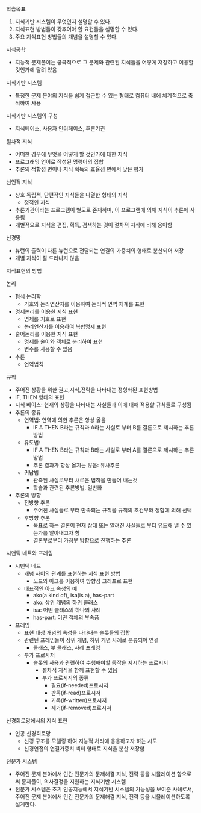 
학습목표

1. 지식기반 시스템이 무엇인지 설명할 수 있다.
2. 지식표현 방법들이 갖추어야 할 요건들을 설명할 수 있다.
3. 주요 지식표현 방법들의 개념을 설명할 수 있다.

지식공학

- 지능적 문제풀이는 궁극적으로 그 문제와 관련된 지식들을 어떻게 저장하고 이용할 것인가에 달려 있음

지식기반 시스템

- 특정한 문제 분야의 지식을 쉽게 접근할 수 있는 형태로 컴퓨터 내에 체계적으로 축적하여 사용

지식기반 시스템의 구성

- 지식베이스, 사용자 인터페이스, 추론기관

절차적 지식

- 어떠한 경우에 무엇을 어떻게 할 것인가에 대한 지식
- 프로그래밍 언어로 작성된 명령어의 집합
- 추론의 적합성 면이나 지식 획득의 효율성 면에서 낮은 평가

선언적 지식

- 상호 독립적, 단편적인 지식들을 나열한 형태의 지식
	- 정적인 지식
- 추론기관이라는 프로그램이 별도로 존재하며, 이 프로그램에 의해 지식이 추론에 사용됨
- 개별적으로 지식을 편집, 획득, 검색하는 것이 절차적 지식에 비해 용이함

신경망

- 뉴런의 출력이 다른 뉴런으로 전달되는 연결의 가중치의 형태로 분산되어 저장
- 개별 지식이 잘 드러나지 않음

지식표현의 방법


논리

- 형식 논리학
	- 기호와 논리연산자를 이용하여 논리적 연역 체계를 표현
- 명제논리를 이용한 지식 표현
	- 명제를 기호로 표현
	- 논리연산자를 이용하여 복합명제 표현
- 술어논리를 이용한 지식 표현
	- 명제를 술어와 객체로 분리하여 표현
	- 변수를 사용할 수 있음
- 추론
	- 연역법칙

규칙

- 주어진 상황을 위한 권고,지식,전략을 나타내는 정형화된 표현방법
- IF, THEN 형태의 표현
- 지식 베이스: 현재의 상황을 나타내는 사실들과 이에 대해 적용할 규칙들로 구성됨
- 추론의 종류
	- 연역법: 연역에 의한 추론은 항상 옳음
		- IF A THEN B라는 규칙과 A라는 사실로 부터 B를 결론으로 제시하는 추론 방법
	- 유도법:
		- IF A THEN B라는 규칙과 B라는 사실로 부터 A를 결론으로 제시하는 추론 방법
		- 추론 결과가 항상 옳지는 않음: 유사추론
	- 귀납법
		- 관측된 사실로부터 새로운 법칙을 만들어 내는것
		- 학습과 관련된 추론방법, 일반화
- 추론의 방향
	- 전방향 추론
		- 주어진 사실들로 부터 만족되는 규칙을 규칙의 조건부와 정합에 의해 선택
	- 후방향 추론
		- 목표로 하는 결론이 현재 상태 또는 알려진 사실들로 부터 유도해 낼 수 있는가를 알아내고자 함
		- 결론부로부터 가정부 방향으로 진행하는 추론

시맨틱 네트와 프레임

- 시맨틱 네트
	- 개념 사이의 관계를 표현하는 지식 표현 방법
		- 노드와 아크를 이용하여 방향성 그래프로 표현
	- 대표적인 아크 속성의 예
		- ako(a kind of), isa(is a), has-part
		- ako: 상위 개념의 하위 클래스
		- isa: 어떤 클래스의 하나의 사례
		- has-part: 어떤 객체의 부속품
- 프레임
	- 표현 대상 개념의 속성을 나타내는 슬롯들의 집합
	- 관련된 프레임들이 상위 개념, 하위 개념 사례로 분류되어 연결
		- 클래스, 부 클래스, 사례 프레임
	- 부가 프로시저
		- 슬롯의 사용과 관련하여 수행해야할 동작을 지시하는 프로시저
			- 절차적 지식을 함께 표현할 수 있음
			- 부가 프로시저의 종류
				- 필요(if-needed)프로시저
				- 판독(if-read)프로시저
				- 기록(if-written)프로시저
				- 제거(if-removed)프로시저

신경회로망에서의 지식 표현

- 인공 신경회로망
	- 신경 구조를 모델링 하여 지능적 처리에 응용하고자 하는 시도
	- 신경연접의 연결가중치 벡터 형태로 지식을 분산 저장함

전문가 시스템

- 주어진 문제 분야에서 인간 전문가의 문제해결 지식, 전략 등을 시뮬레이션 함으로써 문제풀이, 의사결정을 지원하는 지식기반 시스템
- 전문가 시스템은 초기 인공지능에서 지식기반 시스템의 가능성을 보여준 사례로서, 주어진 문제 분야에서 인간 전문가의 문제해결 지식, 전략 등을 시뮬레이션하도록 설계한다.
